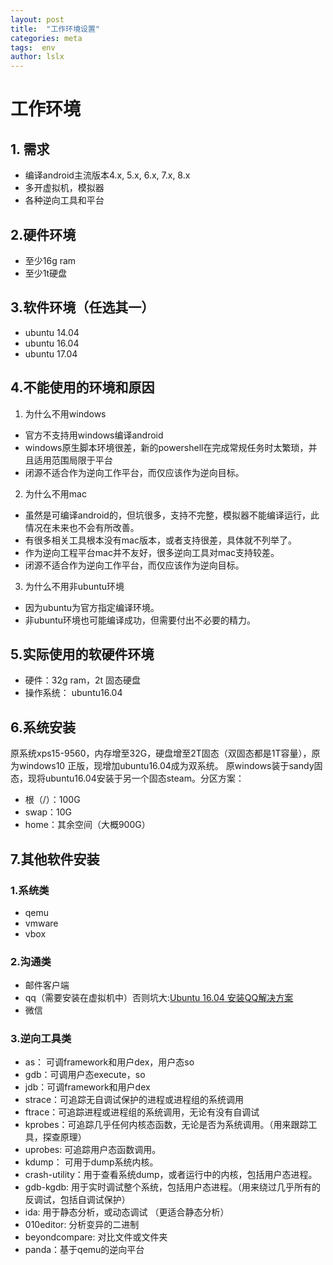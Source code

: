 ```yaml
---
layout: post
title:  "工作环境设置"
categories: meta
tags:  env
author: lslx
---
```

# 工作环境
## 1. 需求
- 编译android主流版本4.x, 5.x, 6.x, 7.x, 8.x
- 多开虚拟机，模拟器
- 各种逆向工具和平台

## 2.硬件环境
- 至少16g ram
- 至少1t硬盘

## 3.软件环境（任选其一）
- ubuntu 14.04
- ubuntu 16.04
- ubuntu 17.04

## 4.不能使用的环境和原因
1. 为什么不用windows
- 官方不支持用windows编译android
- windows原生脚本环境很差，新的powershell在完成常规任务时太繁琐，并且适用范围局限于平台
- 闭源不适合作为逆向工作平台，而仅应该作为逆向目标。

2. 为什么不用mac
- 虽然是可编译android的，但坑很多，支持不完整，模拟器不能编译运行，此情况在未来也不会有所改善。
- 有很多相关工具根本没有mac版本，或者支持很差，具体就不列举了。
- 作为逆向工程平台mac并不友好，很多逆向工具对mac支持较差。
- 闭源不适合作为逆向工作平台，而仅应该作为逆向目标。

3. 为什么不用非ubuntu环境
- 因为ubuntu为官方指定编译环境。
- 非ubuntu环境也可能编译成功，但需要付出不必要的精力。

##  5.实际使用的软硬件环境
-  硬件：32g ram，2t 固态硬盘
- 操作系统： ubuntu16.04

##  6.系统安装
原系统xps15-9560，内存增至32G，硬盘增至2T固态（双固态都是1T容量），原为windows10 正版，现增加ubuntu16.04成为双系统。
原windows装于sandy固态，现将ubuntu16.04安装于另一个固态steam。分区方案：

- 根（/）：100G
- swap：10G
- home：其余空间（大概900G）

## 7.其他软件安装
### 1.系统类
- qemu
- vmware
- vbox

### 2.沟通类
-  邮件客户端
- qq（需要安装在虚拟机中）否则坑大:[Ubuntu 16.04 安装QQ解决方案](http://blog.csdn.net/fuchaosz/article/details/51919607)
- 微信

### 3.逆向工具类
 - as： 可调framework和用户dex，用户态so
- gdb：可调用户态execute，so
- jdb：可调framework和用户dex
- strace：可追踪无自调试保护的进程或进程组的系统调用
- ftrace：可追踪进程或进程组的系统调用，无论有没有自调试
- kprobes：可追踪几乎任何内核态函数，无论是否为系统调用。（用来跟踪工具，探查原理）
- uprobes: 可追踪用户态函数调用。
- kdump：  可用于dump系统内核。
- crash-utility：用于查看系统dump，或者运行中的内核，包括用户态进程。
- gdb-kgdb: 用于实时调试整个系统，包括用户态进程。（用来绕过几乎所有的反调试，包括自调试保护）
- ida:     用于静态分析，或动态调试 （更适合静态分析）
- 010editor: 分析变异的二进制
- beyondcompare: 对比文件或文件夹
- panda：基于qemu的逆向平台





















